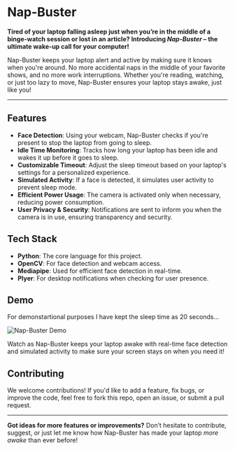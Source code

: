 # Nap-Buster

**Tired of your laptop falling asleep just when you’re in the middle of a binge-watch session or lost in an article? Introducing *Nap-Buster* – the ultimate wake-up call for your computer!**

Nap-Buster keeps your laptop alert and active by making sure it knows when you're around. No more accidental naps in the middle of your favorite shows, and no more work interruptions. Whether you're reading, watching, or just too lazy to move, Nap-Buster ensures your laptop stays awake, just like you!

---

## Features

- **Face Detection**: Using your webcam, Nap-Buster checks if you're present to stop the laptop from going to sleep.
- **Idle Time Monitoring**: Tracks how long your laptop has been idle and wakes it up before it goes to sleep.
- **Customizable Timeout**: Adjust the sleep timeout based on your laptop's settings for a personalized experience.
- **Simulated Activity**: If a face is detected, it simulates user activity to prevent sleep mode.
- **Efficient Power Usage**: The camera is activated only when necessary, reducing power consumption.
- **User Privacy & Security**: Notifications are sent to inform you when the camera is in use, ensuring transparency and security.

## Tech Stack

- **Python**: The core language for this project.
- **OpenCV**: For face detection and webcam access.
- **Mediapipe**: Used for efficient face detection in real-time.
- **Plyer**: For desktop notifications when checking for user presence.

## Demo
For demonstartional purposes I have kept the sleep time as 20 seconds...

![Nap-Buster Demo](./demo.gif)

Watch as Nap-Buster keeps your laptop awake with real-time face detection and simulated activity to make sure your screen stays on when you need it!

## Contributing

We welcome contributions! If you'd like to add a feature, fix bugs, or improve the code, feel free to fork this repo, open an issue, or submit a pull request.


---

**Got ideas for more features or improvements?** Don’t hesitate to contribute, suggest, or just let me know how Nap-Buster has made your laptop *more awake* than ever before! 

